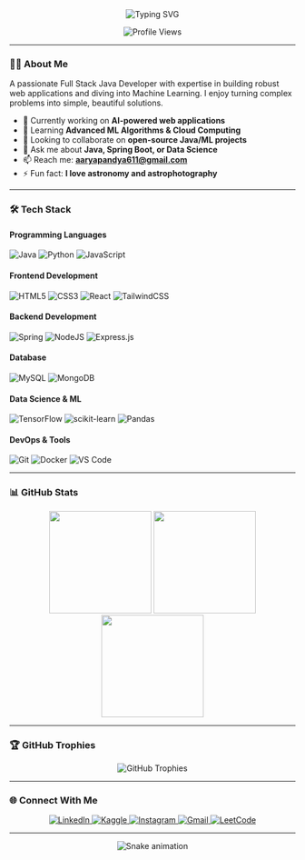 <div align="center">
  <img src="https://readme-typing-svg.demolab.com?font=Fira+Code&weight=600&size=28&duration=3000&pause=1000&color=6F10F7&center=true&vCenter=true&width=500&lines=Hi+%F0%9F%91%8B%2C+I'm+Aarya+Pandya;Full+Stack+Java+Developer;ML+Enthusiast;Problem+Solver" alt="Typing SVG" />
  
  ![Profile Views](https://komarev.com/ghpvc/?username=aaryapandya12&color=blueviolet&style=flat-square)
</div>

---

### 👨‍💻 About Me
<p>
  A passionate Full Stack Java Developer with expertise in building robust web applications and diving into Machine Learning. I enjoy turning complex problems into simple, beautiful solutions.
</p>

- 🔭 Currently working on **AI-powered web applications**
- 🌱 Learning **Advanced ML Algorithms & Cloud Computing**
- 👯 Looking to collaborate on **open-source Java/ML projects**
- 💬 Ask me about **Java, Spring Boot, or Data Science**
- 📫 Reach me: **aaryapandya611@gmail.com**
- ⚡ Fun fact: **I love astronomy and astrophotography**

---

### 🛠 Tech Stack

#### Programming Languages
![Java](https://img.shields.io/badge/java-%23ED8B00.svg?style=for-the-badge&logo=openjdk&logoColor=white)
![Python](https://img.shields.io/badge/python-3670A0?style=for-the-badge&logo=python&logoColor=ffdd54)
![JavaScript](https://img.shields.io/badge/javascript-%23323330.svg?style=for-the-badge&logo=javascript&logoColor=%23F7DF1E)

#### Frontend Development
![HTML5](https://img.shields.io/badge/html5-%23E34F26.svg?style=for-the-badge&logo=html5&logoColor=white)
![CSS3](https://img.shields.io/badge/css3-%231572B6.svg?style=for-the-badge&logo=css3&logoColor=white)
![React](https://img.shields.io/badge/react-%2320232a.svg?style=for-the-badge&logo=react&logoColor=%2361DAFB)
![TailwindCSS](https://img.shields.io/badge/tailwindcss-%2338B2AC.svg?style=for-the-badge&logo=tailwind-css&logoColor=white)

#### Backend Development
![Spring](https://img.shields.io/badge/spring-%236DB33F.svg?style=for-the-badge&logo=spring&logoColor=white)
![NodeJS](https://img.shields.io/badge/node.js-6DA55F?style=for-the-badge&logo=node.js&logoColor=white)
![Express.js](https://img.shields.io/badge/express.js-%23404d59.svg?style=for-the-badge&logo=express&logoColor=%2361DAFB)

#### Database
![MySQL](https://img.shields.io/badge/mysql-%2300f.svg?style=for-the-badge&logo=mysql&logoColor=white)
![MongoDB](https://img.shields.io/badge/MongoDB-%234ea94b.svg?style=for-the-badge&logo=mongodb&logoColor=white)

#### Data Science & ML
![TensorFlow](https://img.shields.io/badge/TensorFlow-%23FF6F00.svg?style=for-the-badge&logo=TensorFlow&logoColor=white)
![scikit-learn](https://img.shields.io/badge/scikit--learn-%23F7931E.svg?style=for-the-badge&logo=scikit-learn&logoColor=white)
![Pandas](https://img.shields.io/badge/pandas-%23150458.svg?style=for-the-badge&logo=pandas&logoColor=white)

#### DevOps & Tools
![Git](https://img.shields.io/badge/git-%23F05033.svg?style=for-the-badge&logo=git&logoColor=white)
![Docker](https://img.shields.io/badge/docker-%230db7ed.svg?style=for-the-badge&logo=docker&logoColor=white)
![VS Code](https://img.shields.io/badge/VS%20Code-0078d7.svg?style=for-the-badge&logo=visual-studio-code&logoColor=white)

---

### 📊 GitHub Stats

<div align="center">
  <img height="180em" src="https://github-readme-stats.vercel.app/api?username=aaryapandya12&show_icons=true&theme=radical&include_all_commits=true&count_private=true&hide_border=true"/>
  <img height="180em" src="https://github-readme-streak-stats.herokuapp.com/?user=aaryapandya12&theme=radical&hide_border=true"/>
  <img height="180em" src="https://github-readme-stats.vercel.app/api/top-langs/?username=aaryapandya12&layout=compact&langs_count=8&theme=radical&hide_border=true"/>
</div>

---

### 🏆 GitHub Trophies

<div align="center">
  <img src="https://github-profile-trophy.vercel.app/?username=aaryapandya12&theme=radical&no-frame=true&row=2&column=3" alt="GitHub Trophies" />
</div>

---

### 🌐 Connect With Me

<div align="center">
  <a href="https://linkedin.com/in/aaryapandya" target="_blank">
    <img src="https://img.shields.io/badge/linkedin-%230077B5.svg?style=for-the-badge&logo=linkedin&logoColor=white" alt="LinkedIn"/>
  </a>
  <a href="https://kaggle.com/aaryapan12" target="_blank">
    <img src="https://img.shields.io/badge/Kaggle-20BEFF?style=for-the-badge&logo=kaggle&logoColor=white" alt="Kaggle"/>
  </a>
  <a href="https://instagram.com/_aaryap12" target="_blank">
    <img src="https://img.shields.io/badge/Instagram-%23E4405F.svg?style=for-the-badge&logo=Instagram&logoColor=white" alt="Instagram"/>
  </a>
  <a href="mailto:aaryapandya611@gmail.com">
    <img src="https://img.shields.io/badge/Gmail-D14836?style=for-the-badge&logo=gmail&logoColor=white" alt="Gmail"/>
  </a>
  <a href="https://leetcode.com/yourusername/" target="_blank">
    <img src="https://img.shields.io/badge/LeetCode-000000?style=for-the-badge&logo=LeetCode&logoColor=#d16c06" alt="LeetCode"/>
  </a>
</div>

---

<div align="center">
  <img src="https://github.com/aaryapandya12/aaryapandya12/blob/output/github-contribution-grid-snake.svg" alt="Snake animation" />
</div>

